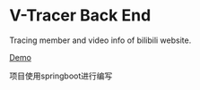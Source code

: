 # V-Tracer Back End

Tracing member and video info of bilibili website.

[Demo](http://45.32.68.44:16201/)

项目使用springboot进行编写